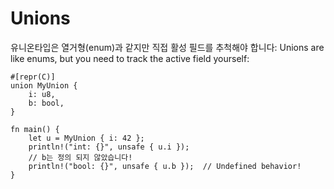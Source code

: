 # Unions

유니온타입은 열거형(enum)과 같지만 직접 활성 필드를 추척해야 합니다:
Unions are like enums, but you need to track the active field yourself:

```rust,editable
#[repr(C)]
union MyUnion {
    i: u8,
    b: bool,
}

fn main() {
    let u = MyUnion { i: 42 };
    println!("int: {}", unsafe { u.i });
    // b는 정의 되지 않았습니다!
    println!("bool: {}", unsafe { u.b });  // Undefined behavior!
}
```
